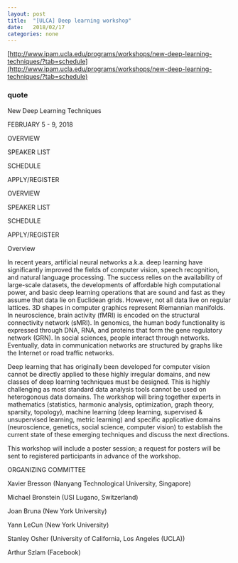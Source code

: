 ```yaml
---
layout: post
title:  "[ULCA] Deep learning workshop"
date:   2018/02/17
categories: none
---
```






 [http://www.ipam.ucla.edu/programs/workshops/new-deep-learning-techniques/?tab=schedule](http://www.ipam.ucla.edu/programs/workshops/new-deep-learning-techniques/?tab=schedule)





### quote 



New Deep Learning Techniques

FEBRUARY 5 - 9, 2018

OVERVIEW

SPEAKER LIST

SCHEDULE

APPLY/REGISTER

OVERVIEW

SPEAKER LIST

SCHEDULE

APPLY/REGISTER

Overview




In recent years, artificial neural networks a.k.a. deep learning have significantly improved the fields of computer vision, speech recognition, and natural language processing. The success relies on the availability of large-scale datasets, the developments of affordable high computational power, and basic deep learning operations that are sound and fast as they assume that data lie on Euclidean grids. However, not all data live on regular lattices. 3D shapes in computer graphics represent Riemannian manifolds. In neuroscience, brain activity (fMRI) is encoded on the structural connectivity network (sMRI). In genomics, the human body functionality is expressed through DNA, RNA, and proteins that form the gene regulatory network (GRN). In social sciences, people interact through networks. Eventually, data in communication networks are structured by graphs like the Internet or road traffic networks.



Deep learning that has originally been developed for computer vision cannot be directly applied to these highly irregular domains, and new classes of deep learning techniques must be designed. This is highly challenging as most standard data analysis tools cannot be used on heterogonous data domains. The workshop will bring together experts in mathematics (statistics, harmonic analysis, optimization, graph theory, sparsity, topology), machine learning (deep learning, supervised & unsupervised learning, metric learning) and specific applicative domains (neuroscience, genetics, social science, computer vision) to establish the current state of these emerging techniques and discuss the next directions.



This workshop will include a poster session; a request for posters will be sent to registered participants in advance of the workshop.



ORGANIZING COMMITTEE

Xavier Bresson (Nanyang Technological University, Singapore)

Michael Bronstein (USI Lugano, Switzerland)

Joan Bruna (New York University)

Yann LeCun (New York University)

Stanley Osher (University of California, Los Angeles (UCLA))

Arthur Szlam (Facebook)



 

